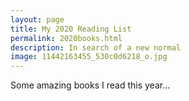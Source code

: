 ```yaml
--- 
layout: page
title: My 2020 Reading List
permalink: 2020books.html
description: In search of a new normal
image: 11442163455_530c0d6218_o.jpg
---
```

Some amazing books I read this year... 
